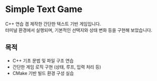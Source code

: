 # Simple Text Game

C++ 연습 겸 제작한 간단한 텍스트 기반 게임입니다.  
터미널 환경에서 실행되며, 기본적인 선택지와 상태 변화 등을 구현해 보았습니다.

## 목적

- C++ 기초 문법 및 파일 구조 연습
- 간단한 게임 로직 구현 (상태, 루프, 입력 처리 등)
- CMake 기반 빌드 환경 구성 실습
